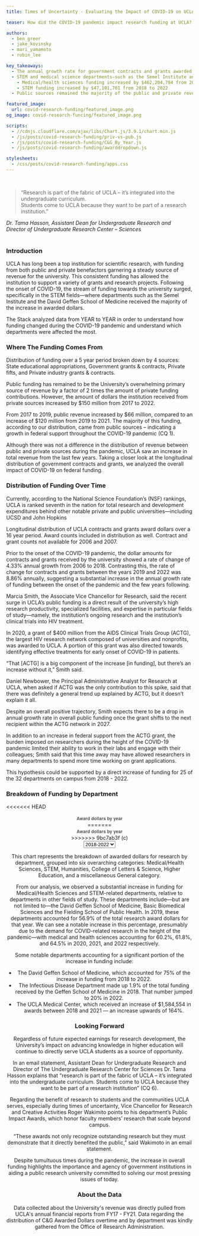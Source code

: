 ```yaml
---
title: Times of Uncertainty - Evaluating the Impact of COVID-19 on UCLA’s Research Activity

teaser: How did the COVID-19 pandemic impact research funding at UCLA? Which departments and types of research were affected the most?

authors:
  - ben_greer
  - jake_kovinsky
  - mari_yamamoto
  - robin_lee

key_takeaways:
  - The annual growth rate for government contracts and grants awarded to UCLA doubled between 2019 and 2022, compared to the annual growth rate in the 12 years prior (2006 - 2018). 
  - STEM and medical science departments—such as the Semel Institute and the David Geffen School of Medicine—received increases in funding with the onset of COVID-19.
    - Medical/health sciences funding increased by $462,204,784 from 2018 to 2022
    - STEM funding increased by $47,101,701 from 2018 to 2022
  - Public sources remained the majority of the public and private revenue during COVID-19 

featured_image:
  url: covid-research-funding/featured_image.png
og_image: covid-research-funcing/featured_image.png

scripts:
  - //cdnjs.cloudflare.com/ajax/libs/Chart.js/3.9.1/chart.min.js
  - /js/posts/covid-research-funding/priv-vs-pub.js
  - /js/posts/covid-research-funding/C&G_By_Year.js
  - /js/posts/covid-research-funding/awarddropdown.js

stylesheets:
  - /css/posts/covid-research-funding/apps.css
---
```


<br>
<div><blockquote>“Research is part of the fabric of UCLA – it’s integrated into the undergraduate curriculum.<br>Students come to UCLA because they want to be part of a research institution.”</blockquote>
<em>Dr. Tama Hasson, Assistant Dean for Undergraduate Research and<br>Director of Undergraduate Research Center – Sciences</em></div><br>

### Introduction

UCLA has long been a top institution for scientific research, with funding from both public and private benefactors garnering a steady source of revenue for the university. This consistent funding has allowed the institution to support a variety of grants and  research projects. Following the onset of COVID-19, the stream of funding towards the university surged, specifically in the STEM fields—where departments such as the Semel Institute and the David Geffen School of Medicine received the majority of the increase in awarded dollars.

The Stack analyzed data from YEAR to YEAR in order to understand how funding changed during the COVID-19 pandemic and understand which departments were affected the most. 

### Where The Funding Comes From 

<div class="bar1-chart">
  <canvas id = "privvspubbar" width="80%" height="500%"></canvas>
</div>
<p class = 'caption'>Distribution of funding over a 5 year period broken down by 4 sources: State educational appropriations, Government grants & contracts, Private fifts, and Private industry grants & contracts.</p>

Public funding has remained to be the University’s overwhelming primary source of revenue by a factor of 2 times the amount of private funding contributions. However, the amount of dollars the institution received from private sources increased by $150 million from 2017 to 2022. 

From 2017 to 2019, public revenue increased by $66 million, compared to an increase of $120 million from 2019 to 2021. The majority of this funding, according to our distribution, came from public sources – indicating a growth in federal support throughout the COVID-19 pandemic (CQ 1). 

Although there was not a difference in the distribution of revenue between public and private sources during the pandemic, UCLA saw an increase in total revenue from the last few years. Taking a closer look at the longitudinal distribution of government contracts and grants, we analyzed  the overall impact of COVID-19 on federal funding.

### Distribution of Funding Over Time

Currently, according to the National Science Foundation’s (NSF) rankings, UCLA is ranked seventh in the nation for total research and development expenditures behind other notable private and public universities—including UCSD and John Hopkins

<div class="bar2-chart">
  <canvas id="CG_Chart" width="80%" height="500%"></canvas>
</div>
<p class='caption'>Longitudinal distribution of UCLA contracts and grants award dollars over a 16 year period. Award counts included in distribution as well. Contract and grant counts not available for 2006 and 2007.</p> 

Prior to the onset of the COVID-19 pandemic, the dollar amounts for contracts and grants received by the university showed a rate of change of 4.33% annual growth from 2006 to 2018. Contrasting this, the rate of change for contracts and grants between the years 2019 and 2022 was 8.86% annually, suggesting a substantial increase in the annual growth rate of funding between the onset of the pandemic and the few years following. 

Marcia Smith, the Associate Vice Chancellor for Research, said the recent surge in UCLA’s public funding is a direct result of the university’s high research productivity, specialized facilities, and expertise in particular fields of study—namely, the institution’s ongoing research and the institution’s clinical trials into HIV treatment. 

In 2020, a grant of $400 million from the AIDS Clinical Trials Group (ACTG), the largest HIV research network composed of universities and nonprofits, was awarded to UCLA. A portion of this grant was also directed towards identifying effective treatments for early onset of COVID-19 in patients.

“That [ACTG] is a big component of the increase [in funding], but there’s an increase without it,” Smith said.

Daniel Newbower, the Principal Administrative Analyst for Research at UCLA, when asked if ACTG was the only contribution to this spike, said that there was definitely a general trend up explained by ACTG, but it doesn’t explain it all. 

Despite an overall positive trajectory, Smith expects there to be a drop in annual growth rate in overall public funding once the grant shifts to the next recipient within the ACTG network in 2027.

In addition to an increase in federal support from the ACTG grant, the burden imposed on researchers during the height of the COVID-19 pandemic limited their ability to work in their labs and engage with their colleagues; Smith said that this time away may have allowed researchers in many departments to spend more time working on grant applications.

This hypothesis could be supported by a direct increase of funding for 25 of the 32 departments on campus from 2018 - 2022.


### Breakdown of Funding by Department 

<<<<<<< HEAD
<div id="text" style="text-align: center">
  <b style="font-family: 'Helvetica Neue', 'Helvetica', 'Arial', sans-serif; font-size: 12px; color: rgba(0,0,0,0.65);">Award dollars by year</b>
</div>

<div id="dropdown" style="text-align:center;">
=======
<div id="text">
  <b style="font-family: 'Helvetica Neue', 'Helvetica', 'Arial', sans-serif; font-size: 12px; color: rgba(0,0,0,0.65); padding:20px;">Award dollars by year</b>
</div>
<div id="container">
>>>>>>> 9bc7ab3f (c)
        <div class="selectBox">
            <select id="year">
                <option value="3820830, 648950405, 244387034, 46502493, 170732336, 7358593">2018</option>
                <option value="3904681, 724254983, 287252672, 55173669, 190970123, 10224387">2019</option>
                <option value="23760958, 859479041,294435172,38179978, 201660075,9471598">2020</option>
                <option value="90899399, 993403193, 268782892, 57513401,189863676, 6740140">2021</option>
                <option value="40666616, 1111155189, 291488735, 76986327, 191921262, 10349936">2022</option>
                <option value="163052484, 4337242811, 1386346505, 274355868, 945147472, 44144654" selected>2018-2022</option>
            </select>
        </div>
</div>
  
<div class="pie-chart">
      <canvas id="awardspie" width="80%" height="500%"></canvas>
</div>
<p class = 'caption'>This chart represents the breakdown of awarded dollars for research by department, grouped into six overarching categories: Medical/Health Sciences, STEM, Humanities, College of Letters & Science, Higher Education, and a miscellaneous General category.</p>

From our analysis, we observed a substantial increase in funding for Medical/Health Sciences and STEM-related departments, relative to departments in other fields of study. These departments include—but are not limited to—the David Geffen School of Medicine, Basic Biomedical Sciences and the Fielding School of Public Health. In 2019, these departments accounted for 56.9% of the total research award dollars for that year. We can see a notable increase in this percentage, presumably due to the demand for COVID-related research in the height of the pandemic—with medical and health sciences accounting for 60.2%, 61.8%, and 64.5% in 2020, 2021, and 2022 respectively. 

Some notable departments accounting for a significant portion of the increase in funding include: 
  - The David Geffen School of Medicine, which accounted for 75% of the increase in funding from 2018 to 2022. 
  - The Infectious Disease Department made up 1.9% of the total funding received by the Geffen School of Medicine in 2018. That number jumped to 20% in 2022.
  - The UCLA Medical Center, which received an increase of $1,584,554 in awards between 2018 and 2021 — an increase upwards of 164%. 

### Looking Forward

Regardless of future expected earnings for research development, the University’s impact on advancing knowledge in higher education will continue to directly serve UCLA students as a source of opportunity. 

In an email statement, Assistant Dean for Undergraduate Research and Director of The Undergraduate Research Center for Sciences Dr. Tama Hasson explains that “research is part of the fabric of UCLA – it’s integrated into the undergraduate curriculum. Students come to UCLA because they want to be part of a research institution” (CQ 6).

Regarding the benefit of research to students and the communities UCLA serves, especially during times of uncertainty, Vice Chancellor for Research and Creative Activities Roger Wakimito points to his department’s Public Impact Awards, which honor faculty members’ research that scale beyond campus.

“These awards not only recognize outstanding research but they must demonstrate that it directly benefited the public,” said Wakimoto in an email statement.

Despite tumultuous times during the pandemic, the increase in overall funding highlights the importance and agency of government institutions in aiding a public research university committed to solving our most pressing issues of today. 

### About the Data 

Data collected about the University's revenue was directly pulled from UCLA's annual financial reports from FY17 - FY21. Data regarding the distribution of C&G Awarded Dollars overtime and by department was kindly gathered from the Office of Research Administration.